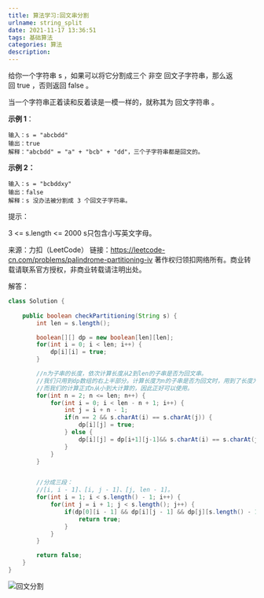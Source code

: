 ```yaml
---
title: 算法学习:回文串分割
urlname: string_split
date: 2021-11-17 13:36:51
tags: 基础算法
categories: 算法
description: 
---
```

给你一个字符串 s ，如果可以将它分割成三个 非空 回文子字符串，那么返回 true ，否则返回 false 。

当一个字符串正着读和反着读是一模一样的，就称其为 回文字符串 。
<!-- more -->
**示例 1**：

```
输入：s = "abcbdd"
输出：true
解释："abcbdd" = "a" + "bcb" + "dd"，三个子字符串都是回文的。
```

**示例 2：**

```
输入：s = "bcbddxy"
输出：false
解释：s 没办法被分割成 3 个回文子字符串。
```

提示：

3 <= s.length <= 2000
s只包含小写英文字母。

来源：力扣（LeetCode）
链接：https://leetcode-cn.com/problems/palindrome-partitioning-iv
著作权归领扣网络所有。商业转载请联系官方授权，非商业转载请注明出处。



解答：

```java
class Solution {
   
    public boolean checkPartitioning(String s) {
        int len = s.length();

        boolean[][] dp = new boolean[len][len];
        for(int i = 0; i < len; i++) {
            dp[i][i] = true;
        }

        //n为子串的长度，依次计算长度从2到len的子串是否为回文串。
        //我们只用到dp数组的右上半部分。计算长度为n的子串是否为回文时，用到了长度为n - 1的子串是否为回文的值。
        //而我们的计算正式n从小到大计算的，因此正好可以使用。
        for(int n = 2; n <= len; n++) {
            for(int i = 0; i < len - n + 1; i++) {
                int j = i + n - 1;
                if(n == 2 && s.charAt(i) == s.charAt(j)) {
                    dp[i][j] = true;
                } else {
                    dp[i][j] = dp[i+1][j-1]&& s.charAt(i) == s.charAt(j);
                }
            }
        }


        //分成三段：
        //[i, i - 1]、[i, j - 1]、[j, len - 1]。
        for(int i = 1; i < s.length() - 1; i++) {
            for(int j = i + 1; j < s.length(); j++) {
                if(dp[0][i - 1] && dp[i][j - 1] && dp[j][s.length() - 1]) {
                    return true;
                }
            }
        }

        return false;
    }   
}
```

![回文分割](/images/%E5%9B%9E%E6%96%87%E5%88%86%E5%89%B2.jpg)